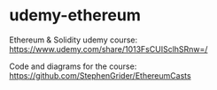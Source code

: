 # udemy-ethereum
Ethereum &amp; Solidity udemy course: https://www.udemy.com/share/1013FsCUISclhSRnw=/  

Code and diagrams for the course: https://github.com/StephenGrider/EthereumCasts
